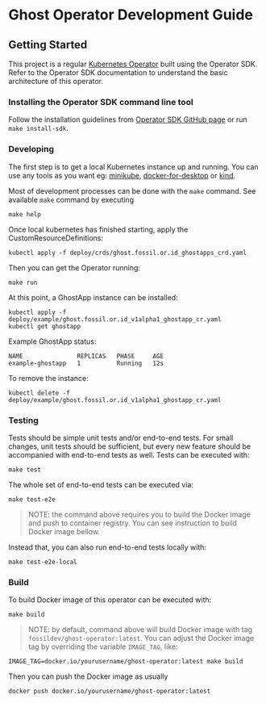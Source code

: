# Ghost Operator Development Guide

## Getting Started

This project is a regular [Kubernetes Operator](https://coreos.com/operators/)  built using the Operator SDK. Refer to the Operator SDK documentation to understand the basic architecture of this operator.

### Installing the Operator SDK command line tool

Follow the installation guidelines from [Operator SDK GitHub page](https://github.com/operator-framework/operator-sdk) or run `make install-sdk`.

### Developing

The first step is to get a local Kubernetes instance up and running. You can use any tools as you want eg: [minikube](https://kubernetes.io/docs/tasks/tools/install-minikube/), [docker-for-desktop](https://docs.docker.com/docker-for-mac/install/) or [kind](https://github.com/kubernetes-sigs/kind#installation-and-usage).

Most of development processes can be done with the `make` command. See available `make` command by executing 

```
make help
```

Once local kubernetes has finished starting, apply the CustomResourceDefinitions:

```
kubectl apply -f deploy/crds/ghost.fossil.or.id_ghostapps_crd.yaml
```

Then you can get the Operator running:

```
make run
```

At this point, a GhostApp instance can be installed:

```
kubectl apply -f deploy/example/ghost.fossil.or.id_v1alpha1_ghostapp_cr.yaml
kubectl get ghostapp
```

Example GhostApp status:

```
NAME               REPLICAS   PHASE     AGE
example-ghostapp   1          Running   12s
```

To remove the instance:

```
kubectl delete -f deploy/example/ghost.fossil.or.id_v1alpha1_ghostapp_cr.yaml
```

### Testing

Tests should be simple unit tests and/or end-to-end tests. For small changes, unit tests should be sufficient, but every new feature should be accompanied with end-to-end tests as well. Tests can be executed with:

```
make test
```

The whole set of end-to-end tests can be executed via:

```
make test-e2e
```

> NOTE: the command above requires you to build the Docker image and push to container registry. You can see instruction to build Docker image bellow.

Instead that, you can also run end-to-end tests locally with:

```
make test-e2e-local
```

### Build

To build Docker image of this operator can be executed with:

```
make build
```

> NOTE: by default, command above will build Docker image with tag `fossildev/ghost-operator:latest`. You can adjust the Docker image tag by overriding the variable `IMAGE_TAG`, like:

```
IMAGE_TAG=docker.io/yourusername/ghost-operator:latest make build
```

Then you can push the Docker image as usually

```
docker push docker.io/yourusername/ghost-operator:latest
```